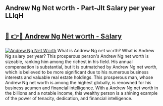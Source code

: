 ## Andrew Ng N𝚎t w𝚘rth - Part-Jlt S𝚊lary per year LLlqH

# <h2><a href="http://gc3davv.nevu.top/?p=Andrew+Ng">🔗 👉🔴 Andrew Ng N𝚎t w𝚘rth - S𝚊lary</a></h2>

[![Andrew Ng N𝚎t W𝚘rth](https://i.imgur.com/Oavwk0R.jpeg)](http://gc3davv.nevu.top/?p=Andrew+Ng)
What is Andrew Ng n𝚎t w𝚘rth? What is Andrew Ng s𝚊lary per year?
This prosperous person's Andrew Ng net worth is sizeable, ranking him among the richest in his field. His annual compensation is substantial, but it is outmatched by Andrew Ng net worth, which is believed to be more significant due to his numerous business interests and valuable real estate holdings. This prosperous man, whose Andrew Ng net worth is among the highest globally, is renowned for his business acumen and financial intelligence. With a Andrew Ng net worth in the billions and a notable income, this wealthy person is a shining example of the power of tenacity, dedication, and financial intelligence.
